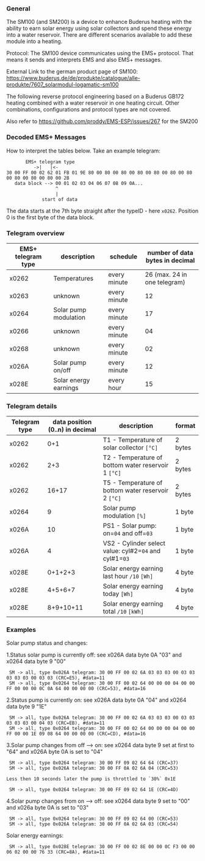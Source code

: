 ### General

The SM100 (and SM200) is a device to enhance Buderus heating with the ability to earn solar energy using solar collectors and spend these energy into a water reservoir.
There are different scenarios available to add these module into a heating.

Protocol: The SM100 device communicates using the EMS+ protocol. That means it sends and interprets EMS and also EMS+ messages.

External Link to the german product page of SM100: https://www.buderus.de/de/produkte/catalogue/alle-produkte/7607_solarmodul-logamatic-sm100

The following reverse protocol engineering based on a Buderus GB172 heating combined with a water reservoir in one heating circuit. Other combinations, configurations and protocol types are not covered.

Also refer to https://github.com/proddy/EMS-ESP/issues/267 for the SM200

### Decoded EMS+ Messages

How to interpret the tables below. Take an example telegram:

```
       EMS+ telegram type
          ->|   |<-
30 00 FF 00 02 62 01 FB 01 9E 80 00 80 00 80 00 80 00 80 00 80 00 80 00 80 00 80 00 80 00 2B
   data block --> 00 01 02 03 04 06 07 08 09 0A...
                  ^
                  |
             start of data
```

The data starts at the 7th byte straight after the typeID - here `x0262`. Position 0 is the first byte of the data block.

### Telegram overview

| EMS+ telegram type | description           | schedule     | number of data bytes in decimal |
| ------------------ | --------------------- | ------------ | ------------------------------- |
| x0262              | Temperatures          | every minute | 26 (max. 24 in one telegram)    |
| x0263              | unknown               | every minute | 12                              |
| x0264              | Solar pump modulation | every minute | 17                              |
| x0266              | unknown               | every minute | 04                              |
| x0268              | unknown               | every minute | 02                              |
| x026A              | Solar pump on/off     | every minute | 12                              |
| x028E              | Solar energy earnings | every hour   | 15                              |

### Telegram details

| Telegram type | data position (0..n) in decimal | description                                            | format  |
| ------------- | ------------------------------- | ------------------------------------------------------ | ------- |
| x0262         | 0+1                             | T1 - Temperature of solar collector `[°C]`             | 2 bytes |
| x0262         | 2+3                             | T2 - Temperature of bottom water reservoir 1 `[°C]`    | 2 bytes |
| x0262         | 16+17                           | T5 - Temperature of bottom water reservoir 2 `[°C]`    | 2 bytes |
| x0264         | 9                               | Solar pump modulation `[%]`                            | 1 byte  |
| x026A         | 10                              | PS1 - Solar pump: on=`04` and off=`03`                 | 1 byte  |
| x026A         | 4                               | VS2 - Cylinder select value: cyl#2=`04` and cyl#1=`03` | 1 byte  |
| x028E         | 0+1+2+3                         | Solar energy earning last hour `/10` `[Wh]`            | 4 byte  |
| x028E         | 4+5+6+7                         | Solar energy earning today `[Wh]`                      | 4 byte  |
| x028E         | 8+9+10+11                       | Solar energy earning total `/10` `[kWh]`               | 4 byte  |

### Examples

Solar pump status and changes:

1.Status solar pump is currently off: see x026A data byte 0A "03" and x0264 data byte 9 "00"

```
 SM -> all, type 0x026A telegram: 30 00 FF 00 02 6A 03 03 03 00 03 03 03 03 03 00 03 03 (CRC=E5), #data=11
 SM -> all, type 0x0264 telegram: 30 00 FF 00 02 64 00 00 00 04 00 00 FF 00 00 00 0C 0A 64 00 00 00 00 (CRC=53), #data=16
```

2.Status pump is currently on: see x026A data byte 0A "04" and x0264 data byte 9 "1E"

```
 SM -> all, type 0x026A telegram: 30 00 FF 00 02 6A 03 03 03 00 03 03 03 03 03 00 04 03 (CRC=EB), #data=11
 SM -> all, type 0x0264 telegram: 30 00 FF 00 02 64 00 00 00 04 00 00 FF 00 00 1E 09 08 64 00 00 00 00 (CRC=CD), #data=16
```

3.Solar pump changes from off --> on: see x0264 data byte 9 set at first to "64" and x026A byte 0A is set to "04"

```
 SM -> all, type 0x0264 telegram: 30 00 FF 09 02 64 64 (CRC=37)
 SM -> all, type 0x026A telegram: 30 00 FF 0A 02 6A 04 (CRC=53)

Less then 10 seconds later the pump is throttled to `30%` 0x1E

 SM -> all, type 0x0264 telegram: 30 00 FF 09 02 64 1E (CRC=4D)
```

4.Solar pump changes from on --> off: see x0264 data byte 9 set to "00" and x026a byte 0A is set to "03"

```
 SM -> all, type 0x0264 telegram: 30 00 FF 09 02 64 00 (CRC=53)
 SM -> all, type 0x026A telegram: 30 00 FF 0A 02 6A 03 (CRC=54)
```

Solar energy earnings:

```
 SM -> all, type 0x028E telegram: 30 00 FF 00 02 8E 00 00 0C F3 00 00 06 02 00 00 76 33 (CRC=8A), #data=11
```
